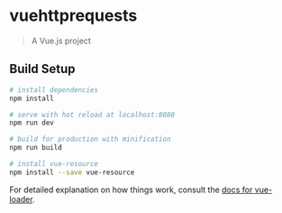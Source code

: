 # vuehttprequests

> A Vue.js project

## Build Setup

``` bash
# install dependencies
npm install

# serve with hot reload at localhost:8080
npm run dev

# build for production with minification
npm run build

# install vue-resource
npm install --save vue-resource
```

For detailed explanation on how things work, consult the [docs for vue-loader](http://vuejs.github.io/vue-loader).
